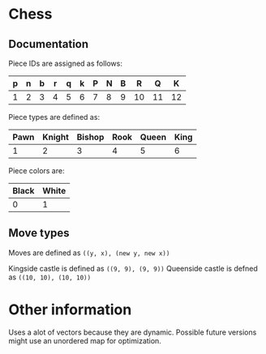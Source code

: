# Chess
## Documentation

Piece IDs are assigned as follows:

|p|n|b|r|q|k|P|N|B|R|Q|K|
|-|-|-|-|-|-|-|-|-|-|-|-|
|1|2|3|4|5|6|7|8|9|10|11|12|

Piece types are defined as:

|Pawn|Knight|Bishop|Rook|Queen|King|
|----|------|------|----|-----|----|
|1|2|3|4|5|6|

Piece colors are:

|Black|White|
|-----|-----|
|0|1|

## Move types

Moves are defined as `((y, x), (new y, new x))`

Kingside castle is defined as `((9, 9), (9, 9))`
Queenside castle is defned as `((10, 10), (10, 10))`

# Other information
Uses a alot of vectors because they are dynamic. Possible future versions might use an unordered map for optimization.